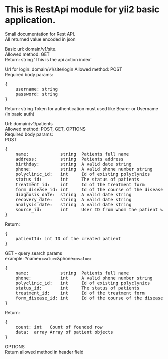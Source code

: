 <h1>This is RestApi module for yii2 basic application.</h1>
Small documentation for Rest API.<br>
All returned value encoded in json

Basic url: domain/v1/site.<br>
Allowed method: GET<br>
Return: string 'This is the api action index'

Url for login: domain/v1/site/login
Allowed method: POST<br>
Required body params:<br>
<pre>
{
    username: string
    password: string
}
</pre>
Return: string Token for authentication must used like
Bearer or Username (in basic auth)

Url: domain/v1/patients<br>
Allowed method: POST, GET, OPTIONS<br>
Required body params:<br>
POST<br>
<pre>
{
    name:            string  Patients full name
    address:         string  Patients address
    birthday:        string  A valid date string
    phone:           string  A valid phone number string
    polyclinic_id:   int     Id of existing polyclynics
    status_id:       int     The status of patients
    treatment_id:    int     Id of the treatment form
    form_disease_id: int     Id of the course of the disease
    diagnosis_date:  string  A valid date string
    recovery_date:   string  A valid date string
    analysis_date:   string  A valid date string
    source_id:       int     User ID from whom the patient was infected
}
</pre>
Return:
<pre>
{
    patientId: int ID of the created patient
}
</pre>

GET - query search params<br>
example: ?name=`<value>`&phone=`<value>`
<pre>
{
    name:            string  Patients full name
    phone:           int     A valid phone number string
    polyclinic_id:   int     Id of existing polyclynics
    status_id:       int     The status of patients
    treatment_id:    int     Id of the treatment form
    form_disease_id: int     Id of the course of the disease
}
</pre>
Return:
<pre>
{
    count: int   Count of founded row
    data:  array Array of patient objects
}
</pre>

OPTIONS<br>
Return allowed method in header field